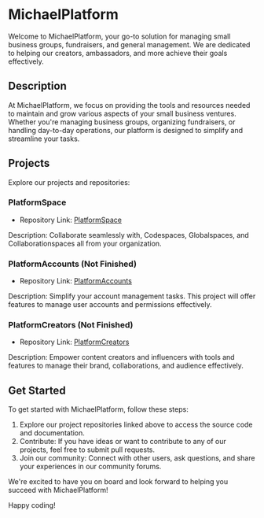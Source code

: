 # MichaelPlatform

Welcome to MichaelPlatform, your go-to solution for managing small business groups, fundraisers, and general management. We are dedicated to helping our creators, ambassadors, and more achieve their goals effectively.

## Description

At MichaelPlatform, we focus on providing the tools and resources needed to maintain and grow various aspects of your small business ventures. Whether you're managing business groups, organizing fundraisers, or handling day-to-day operations, our platform is designed to simplify and streamline your tasks.

## Projects

Explore our projects and repositories:

### PlatformSpace
- Repository Link: [PlatformSpace](https://github.com/MichaelPlatform/PlatformSpace)

Description: Collaborate seamlessly with, Codespaces, Globalspaces, and Collaborationspaces all from your organization.

### PlatformAccounts (Not Finished)
- Repository Link: [PlatformAccounts](https://github.com/MichaelPlatform/PlatformAccounts)

Description: Simplify your account management tasks. This project will offer features to manage user accounts and permissions effectively.

### PlatformCreators (Not Finished)
- Repository Link: [PlatformCreators](https://github.com/MichaelPlatform/PlatformCreators)

Description: Empower content creators and influencers with tools and features to manage their brand, collaborations, and audience effectively.

## Get Started

To get started with MichaelPlatform, follow these steps:

1. Explore our project repositories linked above to access the source code and documentation.
2. Contribute: If you have ideas or want to contribute to any of our projects, feel free to submit pull requests.
3. Join our community: Connect with other users, ask questions, and share your experiences in our community forums.

We're excited to have you on board and look forward to helping you succeed with MichaelPlatform!

Happy coding!
